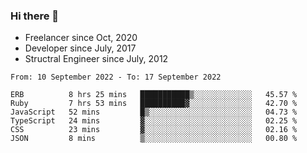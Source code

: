 ### Hi there 👋

- Freelancer since Oct, 2020
- Developer since July, 2017
- Structral Engineer since July, 2012

<!--START_SECTION:waka-->

```text
From: 10 September 2022 - To: 17 September 2022

ERB          8 hrs 25 mins   ███████████▒░░░░░░░░░░░░░   45.57 %
Ruby         7 hrs 53 mins   ██████████▓░░░░░░░░░░░░░░   42.70 %
JavaScript   52 mins         █▒░░░░░░░░░░░░░░░░░░░░░░░   04.73 %
TypeScript   24 mins         ▓░░░░░░░░░░░░░░░░░░░░░░░░   02.25 %
CSS          23 mins         ▓░░░░░░░░░░░░░░░░░░░░░░░░   02.16 %
JSON         8 mins          ▒░░░░░░░░░░░░░░░░░░░░░░░░   00.80 %
```

<!--END_SECTION:waka-->
